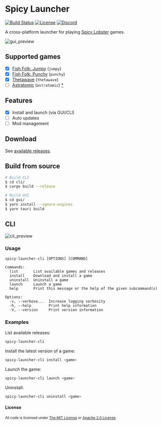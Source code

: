 # Spicy Launcher

[![Build Status](https://img.shields.io/github/actions/workflow/status/spicylobstergames/SpicyLauncher/ci.yml?logo=github&labelColor=1e1c24&color=8bcfcf)](https://github.com/spicylobstergames/SpicyLauncher/actions) [![License](https://img.shields.io/badge/License-MIT%20or%20Apache%202-green.svg?label=license&labelColor=1e1c24&color=34925e)](#license) [![Discord](https://img.shields.io/badge/chat-on%20discord-green.svg?logo=discord&logoColor=fff&labelColor=1e1c24&color=8d5b3f)](https://discord.gg/4smxjcheE5)

A cross-platform launcher for playing [Spicy Lobster](https://github.com/spicylobstergames) games.

![gui_preview](https://user-images.githubusercontent.com/24392180/153517081-9a8b6fb6-3901-430f-abe3-712c1dd8feb4.gif)

## Supported games

- [x] [Fish Folk: Jumpy](https://github.com/fishfolks/jumpy) (`jumpy`)
- [x] [Fish Folk: Punchy](https://github.com/fishfolks/punchy) (`punchy`)
- [x] [Thetawave](https://github.com/thetawavegame/thetawave) (`thetawave`)
- [ ] [Astratomic](https://github.com/spicylobstergames/astratomic) (`astratomic`) [\*](https://github.com/spicylobstergames/astratomic/issues/10)

## Features

- [x] Install and launch (via GUI/CLI)
- [ ] Auto updates
- [ ] Mod management

## Download

See [available releases](https://github.com/spicylobstergames/SpicyLauncher/releases).

## Build from source

```sh
# Build CLI
$ cd cli/
$ cargo build --release
```

```sh
# Build GUI
$ cd gui/
$ yarn install --ignore-engines
$ yarn tauri build
```

## CLI

![cli_preview](https://user-images.githubusercontent.com/24392180/153515463-847a02c6-de6b-438a-a97d-03cb56d5e7d5.gif)

### Usage

```
spicy-launcher-cli [OPTIONS] [COMMAND]
```

```
Commands:
  list       List available games and releases
  install    Download and install a game
  uninstall  Uninstall a game
  launch     Launch a game
  help       Print this message or the help of the given subcommand(s)

Options:
  -v, --verbose...  Increase logging verbosity
  -h, --help        Print help information
  -V, --version     Print version information
```

### Examples

List available releases:

```sh
spicy-launcher-cli
```

Install the latest version of a game:

```sh
spicy-launcher-cli install <game>
```

Launch the game:

```sh
spicy-launcher-cli launch <game>
```

Uninstall:

```sh
spicy-launcher-cli uninstall <game>
```

#### License

<sup>
All code is licensed under <a href="LICENSE-MIT">The MIT License</a> or <a href="LICENSE-APACHE">Apache 2.0 License</a>.
</sup>
